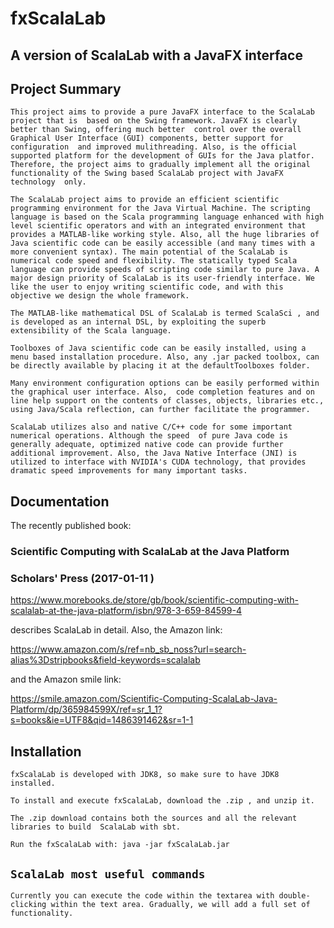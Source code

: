 # fxScalaLab

## A version of ScalaLab with a JavaFX interface ##


## Project Summary

`This project aims to provide a pure JavaFX interface to the ScalaLab project that is  based on the Swing framework. JavaFX is clearly better than Swing, offering much better  control over the overall Graphical User Interface (GUI) components, better support for configuration  and improved mulithreading. Also, is the official supported platform for the development of GUIs for the Java platfor. Therefore, the project aims to gradually implement all the original functionality of the Swing based ScalaLab project with JavaFX technology  only. `

`The ScalaLab project aims to provide an efficient scientific programming environment for the Java Virtual Machine. The scripting language is based on the Scala programming language enhanced with high level scientific operators and with an integrated environment that provides a MATLAB-like working style. Also, all the huge libraries of Java scientific code can be easily accessible (and many times with a more convenient syntax). The main potential of the ScalaLab is numerical code speed and flexibility. The statically typed Scala language can provide speeds of scripting code similar to pure Java. A major design priority of ScalaLab is its user-friendly interface. We like the user to enjoy writing scientific code, and with this objective we design the whole framework.`

`The MATLAB-like mathematical DSL of ScalaLab is termed ScalaSci , and is developed as an internal DSL, by exploiting the superb extensibility of the Scala language.`

`Toolboxes of Java scientific code can be easily installed, using a menu based installation procedure. Also, any .jar packed toolbox, can be directly available by placing it at the defaultToolboxes folder.`

`Many environment configuration options can be easily performed within the graphical user interface. Also,  code completion features and on line help support on the contents of classes, objects, libraries etc., using Java/Scala reflection, can further facilitate the programmer.`

`ScalaLab utilizes also and native C/C++ code for some important numerical operations. Although the speed  of pure Java code is generally adequate, optimized native code can provide further additional improvement. Also, the Java Native Interface (JNI) is utilized to interface with NVIDIA's CUDA technology, that provides dramatic speed improvements for many important tasks.`

## Documentation

The recently published book:

### Scientific Computing with ScalaLab at the Java Platform
### Scholars' Press (2017-01-11 )

https://www.morebooks.de/store/gb/book/scientific-computing-with-scalalab-at-the-java-platform/isbn/978-3-659-84599-4

describes ScalaLab in detail.
Also,  the Amazon link:

https://www.amazon.com/s/ref=nb_sb_noss?url=search-alias%3Dstripbooks&field-keywords=scalalab

and the Amazon smile link:

https://smile.amazon.com/Scientific-Computing-ScalaLab-Java-Platform/dp/365984599X/ref=sr_1_1?s=books&ie=UTF8&qid=1486391462&sr=1-1




## Installation

`fxScalaLab is developed with JDK8, so make sure to have JDK8 installed.`

`To install and execute fxScalaLab, download the .zip , and unzip it.  `

`The .zip download contains both the sources and all the relevant libraries to build  ScalaLab with sbt.`

`Run the fxScalaLab with: java -jar fxScalaLab.jar`

## `ScalaLab most useful commands`


`Currently you can execute the code within the textarea with double-clicking within the text area. Gradually, we will add a full set of functionality.`
